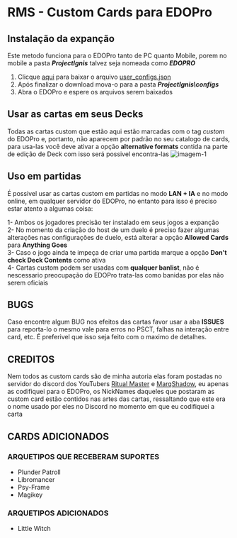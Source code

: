 # RMS - Custom Cards para EDOPro

## Instalação da expanção
Este metodo funciona para o EDOPro tanto de PC quanto Mobile, porem no mobile a pasta ***ProjectIgnis*** talvez seja nomeada como ***EDOPRO***

1. Clicque [aqui][df2] para baixar o arquivo [user_configs.json][df2]
2. Após finalizar o download mova-o para a pasta ***ProjectIgnis\configs***
3. Abra o EDOPro e espere os arquivos serem baixados

## Usar as cartas em seus Decks
Todas as cartas custom que estão aqui estão marcadas com o tag *custom* do EDOPro e, portanto, não aparecem por padrão no seu catalogo de cards, para usa-las você deve ativar a opção **alternative formats** contida na parte de edição de Deck com isso será possivel encontra-las
![imagem-1][img1]

## Uso em partidas 
É possivel usar as cartas custom em partidas no modo **LAN + IA** e no modo online, em qualquer servidor do EDOPro, no entanto para isso é preciso estar atento a algumas coisa:

 1- Ambos os jogadores precisão ter instalado em seus jogos a expanção  
 2- No momento da criação do host de um duelo é preciso fazer algumas alterações nas configurações de duelo, está alterar a opção **Allowed Cards** para **Anything Goes**  
 3- Caso o jogo ainda te impeça de criar uma partida marque a opção **Don't check Deck Contents** como ativa  
 4- Cartas custom podem ser usadas com **qualquer banlist**, não é nescessario preocupação do EDOPro trata-las como banidas por elas não serem oficiais
 
## BUGS
Caso encontre algum BUG nos efeitos das cartas favor usar a aba **ISSUES** para reporta-lo o mesmo vale para erros no PSCT, falhas na interação entre card, etc. É preferivel que isso seja feito com o maximo de detalhes.

## CREDITOS
Nem todos as custom cards são de minha autoria elas foram postadas no servidor do discord dos YouTubers [Ritual Master][rm] e [MarqShadow][ms], eu apenas as codifiquei para o EDOPro, os NickNames daqueles que postaram as custom card estão contidos nas artes das cartas, ressaltando que este era o nome usado por eles no Discord no momento em que eu codifiquei a carta

## CARDS ADICIONADOS

### ARQUETIPOS QUE RECEBERAM SUPORTES
  - Plunder Patroll
  - Libromancer
  - Psy-Frame
  - Magikey
  
### ARQUETIPOS ADICIONADOS
 - Little Witch  
 
[df2]: <https://docs.google.com/uc?export=download&id=1fxlMTVfdjtR6EZn51hECSwp4Vv_yIXQh>
[img1]: <https://drive.google.com/file/d/1URqhyZvOJxnxqNZcSB5bPu0GsoBrARD5/view?usp=sharing>
[rm]: <https://www.youtube.com/@RitualMaster>
[ms]: <https://www.youtube.com/@MarqShadowBR>
